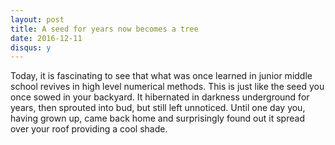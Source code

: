 ```yaml
---
layout: post
title: A seed for years now becomes a tree
date: 2016-12-11
disqus: y
---
```


Today, it is fascinating to see that what was once learned in junior middle school revives in high level numerical methods. This is just like the seed you once sowed in your backyard. It hibernated in darkness underground for years, then sprouted into bud, but still left unnoticed. Until one day you, having grown up, came back home and surprisingly found out it spread over your roof providing a cool shade.
